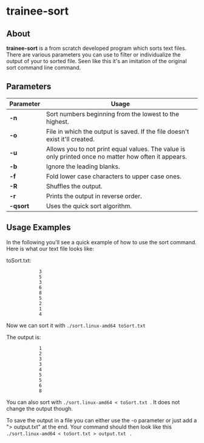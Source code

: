 # trainee-sort

## About

**trainee-sort** is a from scratch developed program which sorts text files. There are
various parameters you can use to filter or individualize the output of your to sorted file.
Seen like this it's an imitation of the original sort command line command.

## Parameters

| Parameter    | Usage | 
| ------------- |-------------|
| **-n**      | Sort numbers beginning from the lowest to the highest.
| **-o**      | File in which the output is saved. If the file doesn't exist it'll created.  
| **-u**  | Allows you to not print equal values. The value is only printed once no matter how often it appears.    
| **-b**     | Ignore the leading blanks.
| **-f**     | Fold lower case characters to upper case ones.     
| **-R**   | Shuffles the output.    
| **-r**      | Prints the output in reverse order.
| **-qsort**   | Uses the quick sort algorithm.   

## Usage Examples

In the following you'll see a quick example of how to use the sort command. Here is what our text file looks like:

toSort.txt:

                3
                5
                3
                6
                8
                5
                2
                1
                4

Now we can sort it with `./sort.linux-amd64 toSort.txt `  

The output is:

                1
                2
                3
                3
                4
                5
                5
                6
                8
                
You can also sort with `./sort.linux-amd64 < toSort.txt `. It does not change the output though.  

To save the output in a file you can either use the -o parameter or just add a "> output.txt" at the end. 
Your command should then look like this `./sort.linux-amd64 < toSort.txt > output.txt ` .
